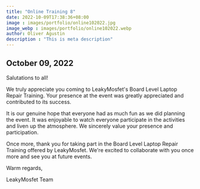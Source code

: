 ```yaml
---
title: "Online Training 8"
date: 2022-10-09T17:38:36+08:00
image : images/portfolio/online102022.jpg
image_webp : images/portfolio/online102022.webp
author: Oliver Agustin
description : "This is meta description"
---
```


## October 09, 2022
Salutations to all!

We truly appreciate you coming to LeakyMosfet's Board Level Laptop Repair Training. Your presence at the event was greatly appreciated and contributed to its success.

It is our genuine hope that everyone had as much fun as we did planning the event. It was enjoyable to watch everyone participate in the activities and liven up the atmosphere. We sincerely value your presence and participation.

Once more, thank you for taking part in the Board Level Laptop Repair Training offered by LeakyMosfet. We're excited to collaborate with you once more and see you at future events.

Warm regards,

LeakyMosfet Team
